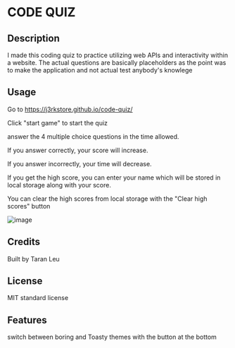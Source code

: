 # CODE QUIZ

## Description

I made this coding quiz to practice utilizing web APIs and interactivity within a website. The actual questions are basically placeholders as the point was to make the application and not actual test anybody's knowlege

## Usage

Go to https://j3rkstore.github.io/code-quiz/

Click "start game" to start the quiz

answer the 4 multiple choice questions in the time allowed.

If you answer correctly, your score will increase.

If you answer incorrectly, your time will decrease.

If you get the high score, you can enter your name which will be stored in local storage along with your score.

You can clear the high scores from local storage with the "Clear high scores" button

![image](https://user-images.githubusercontent.com/59859758/211235733-5504f926-6a5e-4572-b0dc-1e03fe7e383a.png)


## Credits

Built by Taran Leu

## License

MIT standard license

## Features

switch between boring and Toasty themes with the button at the bottom

